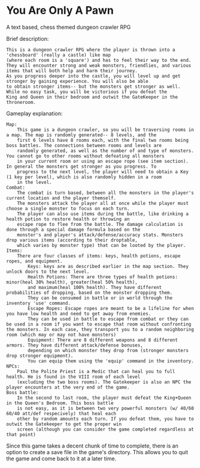 # You Are Only A Pawn
A text based, chess themed dungeon crawler RPG 

Brief description:

    This is a dungeon crawler RPG where the player is thrown into a 'chessboard' (really a castle) like map 
    (where each room is a 'square') and has to feel their way to the end. 
    They will encounter strong and weak monsters, friendlies, and various items that will both help and harm their journey. 
    As you progress deeper into the castle, you will level up and get stronger by gaining experience. You will also be able
    to obtain stronger items-- but the monsters get stronger as well. While no easy task, you will be victorious if you defeat the 
    King and Queen in their bedroom and outwit the GateKeeper in the throneroom. 

Gameplay explanation:

    Map:
        This game is a dungeon crawler, so you will be traversing rooms in a map. The map is randomly generated-- 8 levels, and the 
        first 6 levels have 8 rooms each, with the final two rooms being boss battles. The connections between rooms and levels are 
        randomly generated, as well as the number of and type of monsters. You cannot go to other rooms without defeating all monsters 
        in your current room or using an escape rope (see item section). In general the monsters get stronger as you progress. To
        progress to the next level, the player will need to obtain a Key (1 key per level), which is also randomly hidden in a room
        in the level. 
    Combat: 
        The combat is turn based, between all the monsters in the player's current location and the player themself. 
        The monsters attack the player all at once while the player must choose a single monster to focus on each turn. 
        The player can also use items during the battle, like drinking a health potion to restore health or throwing an 
        escape rope to flee from the battle. The damage calculation is done through a special damage formula based on the
        monster's and player's attack/defense/accuracy stats. Monsters drop various items (according to their droptable, 
        which varies by monster type) that can be looted by the player.
    Items: 
        There are four classes of items: keys, health potions, escape ropes, and equipment.
            Keys: keys are as described earlier in the map section. They unlock doors to the next level.
            Health Potions: There are three types of health potions: minor(heal 30% health), greater(heal 50% health), 
            and maximum(heal 100% health). They have different probabilities of dropping, based on the monster dropping them. 
            They can be consumed in battle or in world through the inventory 'use' command. 
            Escape Ropes: Escape ropes are meant to be a lifeline for when you have low health and need to get away from enemies. 
            They can be used in battle to escape from combat or they can be used in a room if you want to escape that room without confronting the monsters. In each case, they transport you to a random neighboring room (which may or may not have monsters)
            Equipment: There are 8 different weapons and 8 different armors. They have different attack/defense bonuses, 
            depending on which monster they drop from (stronger monsters drop stronger equipment). 
            You can equip them using the 'equip' command in the inventory.
    NPCs:
        Paul the Polite Priest is a Medic that can heal you to full health. He is found in the VIII room of each level
        (excluding the two boss rooms). The Gatekeeper is also an NPC the player encounters at the very end of the game. 
    Boss battle:
        In the second to last room, the player must defeat the King+Queen in the Queen's Bedroom. This boss battle 
        is not easy, as it is between two very powerful monsters (w/ 40/60 60/40 att/def respecively) that heal each 
        other by random amounts each turn. If you defeat them, you have to outwit the Gatekeeper to get the proper win 
        screen (although you can consider the game completed regardless at that point)

Since this game takes a decent chunk of time to complete, there is an option to create a save file in the game's directory. This allows you to quit the game and come back to it at a later time. 
